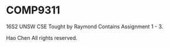 # COMP9311

16S2 UNSW CSE
Tought by Raymond
Contains Assignment 1 - 3.

Hao Chen
All rights reserved.